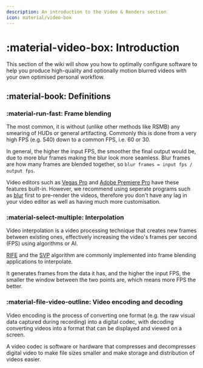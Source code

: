 ```yaml
---
description: An introduction to the Video & Renders section
icon: material/video-box
---
```


# :material-video-box: Introduction

This section of the wiki will show you how to optimally configure software to help you produce high-quality and optionally motion blurred videos with your own optimised personal workflow.

## :material-book: Definitions

### :material-run-fast: Frame blending
The most common, it is without (unlike other methods like RSMB) any smearing of HUDs or general artifacting. Commonly this is done from a very high FPS (e.g. 540) down to a common FPS, i.e. 60 or 30.

In general, the higher the input FPS, the smoother the final output would be, due to more blur frames making the blur look more seamless. Blur frames are how many frames are blended together, so `blur frames = input fps / output fps`.

Video editors such as [Vegas Pro](/placeholder/) and [Adobe Premiere Pro](/placeholder/) have these features built-in. However, we recommend using seperate programs such as [blur](/placeholder/) first to pre-render the videos, therefore you don't have any lag in your video editor as well as having much more customisation.

### :material-select-multiple: Interpolation

Video interpolation is a video processing technique that creates new frames between existing ones, effectively increasing the video's frames per second (FPS) using algorithms or AI.

[RIFE](https://github.com/megvii-research/ECCV2022-RIFE) and the [SVP](https://www.svp-team.com) algorithm are commonly implemented into frame blending applications to interpolate.

It generates frames from the data it has, and the higher the input FPS, the smaller the window between the two points are, which means more FPS the better.

### :material-file-video-outline: Video encoding and decoding

Video encoding is the process of converting one format (e.g. the raw visual data captured during recording) into a digital codec, with decoding converting videos into a format that can be displayed and viewed on a screen.

A video codec is software or hardware that compresses and decompresses digital video to make file sizes smaller and make storage and distribution of videos easier.